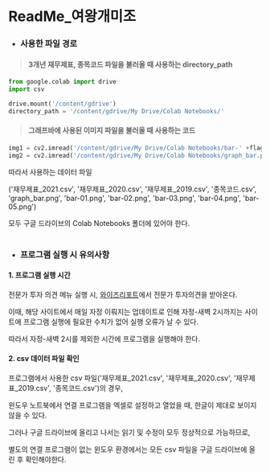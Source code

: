 # ReadMe_여왕개미조


+ ### 사용한 파일 경로
> #### 3개년 재무제표, 종목코드 파일을 불러올 때 사용하는 directory_path

```python
from google.colab import drive
import csv

drive.mount('/content/gdrive')
directory_path = '/content/gdrive/My Drive/Colab Notebooks/'
```

> #### 그래프바에 사용된 이미지 파일을 불러올 때 사용하는 코드

```python
img1 = cv2.imread('/content/gdrive/My Drive/Colab Notebooks/bar-' +flag+'.png', cv2.IMREAD_COLOR)
img2 = cv2.imread('/content/gdrive/My Drive/Colab Notebooks/graph_bar.png', cv2.IMREAD_COLOR)
```

따라서 사용하는 데이터 파일

('재무제표_2021.csv', '재무제표_2020.csv', '재무제표_2019.csv', '종목코드.csv', 'graph_bar.png', 'bar-01.png', 'bar-02.png', 'bar-03.png', 'bar-04.png', 'bar-05.png')

모두 구글 드라이브의 Colab Notebooks 폴더에 있어야 한다.  
<br/>
+ ### 프로그램 실행 시 유의사항

#### 1. 프로그램 실행 시간

전문가 투자 의견 메뉴 실행 시, [와이즈리포트](https://comp.wisereport.co.kr/bsfn/company/c1010001.aspx)에서 전문가 투자의견을 받아온다.

이때, 해당 사이트에서 매일 자정 이뤄지는 업데이트로 인해 자정-새벽 2시까지는 사이트에 프로그램 실행에 필요한 수치가 없어 실행 오류가 날 수 있다.

따라서 자정-새벽 2시를 제외한 시간에 프로그램을 실행해야 한다.

#### 2. csv 데이터 파일 확인

프로그램에서 사용한 csv 파일('재무제표_2021.csv', '재무제표_2020.csv', '재무제표_2019.csv', '종목코드.csv')의 경우, 

윈도우 노트북에서 연결 프로그램을 엑셀로 설정하고 열었을 때, 한글이 제대로 보이지 않을 수 있다.

그러나 구글 드라이브에 올리고 나서는 읽기 및 수정이 모두 정상적으로 가능하므로,

별도의 연결 프로그램이 없는 윈도우 환경에서는 모든 csv 파일을 구글 드라이브에 올린 후 확인해야한다.
